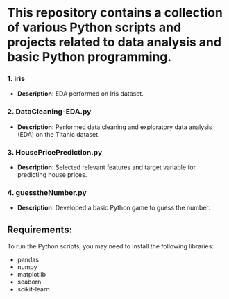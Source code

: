 # This repository contains a collection of various Python scripts and projects related to data analysis and basic Python programming.


### 1. **iris**  
   - **Description**: EDA performed on  Iris dataset.

### 2. **DataCleaning-EDA.py**  
   - **Description**: Performed data cleaning and exploratory data analysis (EDA) on the Titanic dataset.

### 3. **HousePricePrediction.py**  
   - **Description**: Selected relevant features and target variable for predicting house prices.

### 4. **guesstheNumber.py**  
   - **Description**: Developed a basic Python game to guess the number.

## Requirements:
To run the Python scripts, you may need to install the following libraries:
- pandas
- numpy
- matplotlib
- seaborn
- scikit-learn


